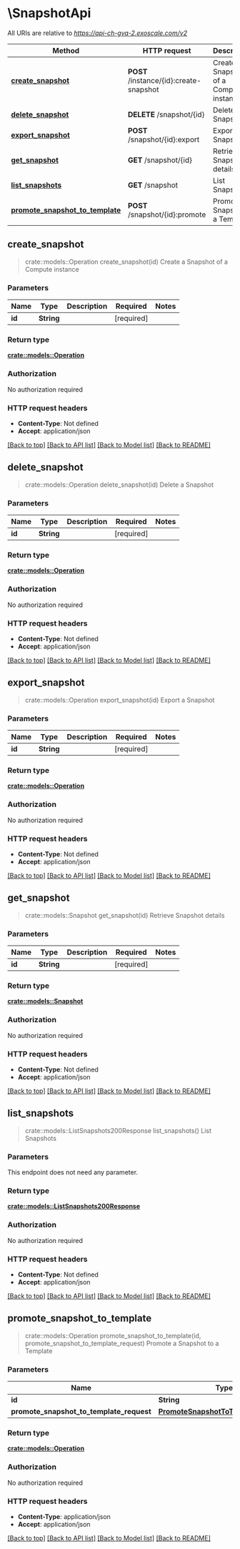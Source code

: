 # \SnapshotApi

All URIs are relative to *https://api-ch-gva-2.exoscale.com/v2*

Method | HTTP request | Description
------------- | ------------- | -------------
[**create_snapshot**](SnapshotApi.md#create_snapshot) | **POST** /instance/{id}:create-snapshot | Create a Snapshot of a Compute instance
[**delete_snapshot**](SnapshotApi.md#delete_snapshot) | **DELETE** /snapshot/{id} | Delete a Snapshot
[**export_snapshot**](SnapshotApi.md#export_snapshot) | **POST** /snapshot/{id}:export | Export a Snapshot
[**get_snapshot**](SnapshotApi.md#get_snapshot) | **GET** /snapshot/{id} | Retrieve Snapshot details
[**list_snapshots**](SnapshotApi.md#list_snapshots) | **GET** /snapshot | List Snapshots
[**promote_snapshot_to_template**](SnapshotApi.md#promote_snapshot_to_template) | **POST** /snapshot/{id}:promote | Promote a Snapshot to a Template



## create_snapshot

> crate::models::Operation create_snapshot(id)
Create a Snapshot of a Compute instance



### Parameters


Name | Type | Description  | Required | Notes
------------- | ------------- | ------------- | ------------- | -------------
**id** | **String** |  | [required] |

### Return type

[**crate::models::Operation**](operation.md)

### Authorization

No authorization required

### HTTP request headers

- **Content-Type**: Not defined
- **Accept**: application/json

[[Back to top]](#) [[Back to API list]](../README.md#documentation-for-api-endpoints) [[Back to Model list]](../README.md#documentation-for-models) [[Back to README]](../README.md)


## delete_snapshot

> crate::models::Operation delete_snapshot(id)
Delete a Snapshot



### Parameters


Name | Type | Description  | Required | Notes
------------- | ------------- | ------------- | ------------- | -------------
**id** | **String** |  | [required] |

### Return type

[**crate::models::Operation**](operation.md)

### Authorization

No authorization required

### HTTP request headers

- **Content-Type**: Not defined
- **Accept**: application/json

[[Back to top]](#) [[Back to API list]](../README.md#documentation-for-api-endpoints) [[Back to Model list]](../README.md#documentation-for-models) [[Back to README]](../README.md)


## export_snapshot

> crate::models::Operation export_snapshot(id)
Export a Snapshot



### Parameters


Name | Type | Description  | Required | Notes
------------- | ------------- | ------------- | ------------- | -------------
**id** | **String** |  | [required] |

### Return type

[**crate::models::Operation**](operation.md)

### Authorization

No authorization required

### HTTP request headers

- **Content-Type**: Not defined
- **Accept**: application/json

[[Back to top]](#) [[Back to API list]](../README.md#documentation-for-api-endpoints) [[Back to Model list]](../README.md#documentation-for-models) [[Back to README]](../README.md)


## get_snapshot

> crate::models::Snapshot get_snapshot(id)
Retrieve Snapshot details



### Parameters


Name | Type | Description  | Required | Notes
------------- | ------------- | ------------- | ------------- | -------------
**id** | **String** |  | [required] |

### Return type

[**crate::models::Snapshot**](snapshot.md)

### Authorization

No authorization required

### HTTP request headers

- **Content-Type**: Not defined
- **Accept**: application/json

[[Back to top]](#) [[Back to API list]](../README.md#documentation-for-api-endpoints) [[Back to Model list]](../README.md#documentation-for-models) [[Back to README]](../README.md)


## list_snapshots

> crate::models::ListSnapshots200Response list_snapshots()
List Snapshots



### Parameters

This endpoint does not need any parameter.

### Return type

[**crate::models::ListSnapshots200Response**](list_snapshots_200_response.md)

### Authorization

No authorization required

### HTTP request headers

- **Content-Type**: Not defined
- **Accept**: application/json

[[Back to top]](#) [[Back to API list]](../README.md#documentation-for-api-endpoints) [[Back to Model list]](../README.md#documentation-for-models) [[Back to README]](../README.md)


## promote_snapshot_to_template

> crate::models::Operation promote_snapshot_to_template(id, promote_snapshot_to_template_request)
Promote a Snapshot to a Template



### Parameters


Name | Type | Description  | Required | Notes
------------- | ------------- | ------------- | ------------- | -------------
**id** | **String** |  | [required] |
**promote_snapshot_to_template_request** | [**PromoteSnapshotToTemplateRequest**](PromoteSnapshotToTemplateRequest.md) |  | [required] |

### Return type

[**crate::models::Operation**](operation.md)

### Authorization

No authorization required

### HTTP request headers

- **Content-Type**: application/json
- **Accept**: application/json

[[Back to top]](#) [[Back to API list]](../README.md#documentation-for-api-endpoints) [[Back to Model list]](../README.md#documentation-for-models) [[Back to README]](../README.md)

